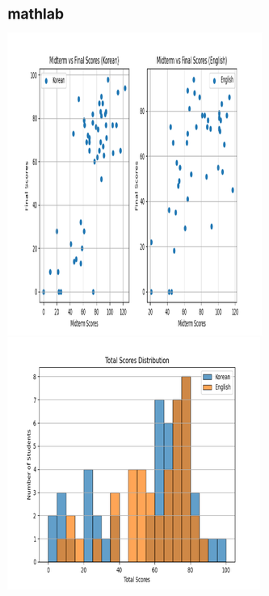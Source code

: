 # mathlab
<img src="https://github.com/asadbek002/mathlab/blob/master/midterm_final_scatter.png" width="800" height="600">
<img src="https://github.com/asadbek002/mathlab/blob/master/total_scores_histogram.png" width="500" height="500">
